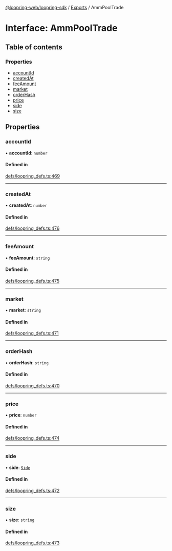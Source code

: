 [@loopring-web/loopring-sdk](../README.md) / [Exports](../modules.md) / AmmPoolTrade

# Interface: AmmPoolTrade

## Table of contents

### Properties

- [accountId](AmmPoolTrade.md#accountid)
- [createdAt](AmmPoolTrade.md#createdat)
- [feeAmount](AmmPoolTrade.md#feeamount)
- [market](AmmPoolTrade.md#market)
- [orderHash](AmmPoolTrade.md#orderhash)
- [price](AmmPoolTrade.md#price)
- [side](AmmPoolTrade.md#side)
- [size](AmmPoolTrade.md#size)

## Properties

### accountId

• **accountId**: `number`

#### Defined in

[defs/loopring_defs.ts:469](https://github.com/Loopring/loopring_sdk/blob/1830d54/src/defs/loopring_defs.ts#L469)

___

### createdAt

• **createdAt**: `number`

#### Defined in

[defs/loopring_defs.ts:476](https://github.com/Loopring/loopring_sdk/blob/1830d54/src/defs/loopring_defs.ts#L476)

___

### feeAmount

• **feeAmount**: `string`

#### Defined in

[defs/loopring_defs.ts:475](https://github.com/Loopring/loopring_sdk/blob/1830d54/src/defs/loopring_defs.ts#L475)

___

### market

• **market**: `string`

#### Defined in

[defs/loopring_defs.ts:471](https://github.com/Loopring/loopring_sdk/blob/1830d54/src/defs/loopring_defs.ts#L471)

___

### orderHash

• **orderHash**: `string`

#### Defined in

[defs/loopring_defs.ts:470](https://github.com/Loopring/loopring_sdk/blob/1830d54/src/defs/loopring_defs.ts#L470)

___

### price

• **price**: `number`

#### Defined in

[defs/loopring_defs.ts:474](https://github.com/Loopring/loopring_sdk/blob/1830d54/src/defs/loopring_defs.ts#L474)

___

### side

• **side**: [`Side`](../enums/Side.md)

#### Defined in

[defs/loopring_defs.ts:472](https://github.com/Loopring/loopring_sdk/blob/1830d54/src/defs/loopring_defs.ts#L472)

___

### size

• **size**: `string`

#### Defined in

[defs/loopring_defs.ts:473](https://github.com/Loopring/loopring_sdk/blob/1830d54/src/defs/loopring_defs.ts#L473)
